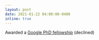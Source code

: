 ```yaml
---
layout: post
date: 2021-01-22 04:00:00-0400
inline: true
---
```


Awarded a [Google PhD fellowship](https://research.google/outreach/phd-fellowship/) (declined)
